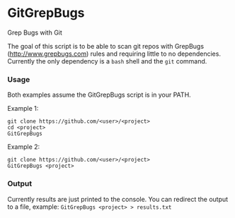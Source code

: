 # GitGrepBugs
Grep Bugs with Git

The goal of this script is to be able to scan git repos with GrepBugs (http://www.grepbugs.com) rules and requiring little to no dependencies. Currently the only dependency is a `bash` shell and the `git` command.

### Usage

Both examples assume the GitGrepBugs script is in your PATH.

Example 1:
```
git clone https://github.com/<user>/<project>
cd <project>
GitGrepBugs
```

Example 2:
```
git clone https://github.com/<user>/<project>
GitGrepBugs <project>
```

### Output

Currently results are just printed to the console. You can redirect the output to a file, example:
`GitGrepBugs <project> > results.txt`
